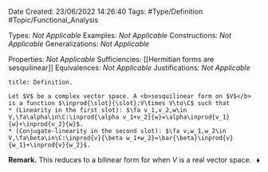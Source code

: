 <div class="topSpace"></div>

Date Created: 23/06/2022 14:26:40
Tags: #Type/Definition #Topic/Functional_Analysis

Types: <i>Not Applicable</i>
Examples: <i>Not Applicable</i>
Constructions: <i>Not Applicable</i>
Generalizations: <i>Not Applicable</i>

Properties: <i>Not Applicable</i>
Sufficiencies: [[Hermitian forms are sesquilinear]]
Equivalences: <i>Not Applicable</i>
Justifications: <i>Not Applicable</i>

``` ad-Definition
title: Definition.

Let $V$ be a complex vector space. A <b>sesquilinear form on $V$</b> is a function $\inprod{\slot}{\slot}:V\times V\to\C$ such that
* (Linearity in the first slot): $\fa v_1,v_2,w\in V,\fa\alpha\in\C:\inprod{\alpha v_1+v_2}{w}=\alpha\inprod{v_1}{w}+\inprod{v_2}{w}$.
* (Conjugate-linearity in the second slot): $\fa v,w_1,w_2\in V,\fa\beta\in\C:\inprod{v}{\beta w_1+w_2}=\bar{\beta}\inprod{v}{w_1}+\inprod{v}{w_2}$.

```

<b>Remark.</b> This reduces to a bilinear form for when $V$ is a real vector space.<span style="float:right;">$\blacklozenge$</span>
